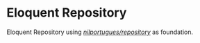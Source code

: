 # Eloquent Repository

Eloquent Repository using *[nilportugues/repository](https://github.com/nilportugues/php-repository)* as foundation.
